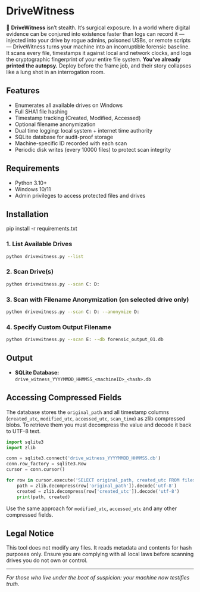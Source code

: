 # DriveWitness

🔪 **DriveWitness** isn’t stealth. It’s surgical exposure. In a world where digital evidence can be conjured into existence faster than logs can record it — injected into your drive by rogue admins, poisoned USBs, or remote scripts — DriveWitness turns your machine into an incorruptible forensic baseline. It scans every file, timestamps it against local and network clocks, and logs the cryptographic fingerprint of your entire file system. **You’ve already printed the autopsy.** Deploy before the frame job, and their story collapses like a lung shot in an interrogation room.

## Features
- Enumerates all available drives on Windows
- Full SHA1 file hashing
- Timestamp tracking (Created, Modified, Accessed)
- Optional filename anonymization
- Dual time logging: local system + internet time authority
- SQLite database for audit-proof storage
- Machine-specific ID recorded with each scan
- Periodic disk writes (every 10000 files) to protect scan integrity

## Requirements
- Python 3.10+
- Windows 10/11
- Admin privileges to access protected files and drives

## Installation
pip install -r requirements.txt

### 1. List Available Drives

```bash
python drivewitness.py --list
```

### 2. Scan Drive(s)

```bash
python drivewitness.py --scan C: D:
```

### 3. Scan with Filename Anonymization (on selected drive only)

```bash
python drivewitness.py --scan C: D: --anonymize D:
```

### 4. Specify Custom Output Filename

```bash
python drivewitness.py --scan E: --db forensic_output_01.db
```

## Output

- **SQLite Database:** `drive_witness_YYYYMMDD_HHMMSS_<machineID>_<hash>.db`

## Accessing Compressed Fields

The database stores the `original_path` and all timestamp columns
(`created_utc`, `modified_utc`, `accessed_utc`, `scan_time`) as zlib
compressed blobs. To retrieve them you must decompress the value and
decode it back to UTF-8 text.

```python
import sqlite3
import zlib

conn = sqlite3.connect('drive_witness_YYYYMMDD_HHMMSS.db')
conn.row_factory = sqlite3.Row
cursor = conn.cursor()

for row in cursor.execute('SELECT original_path, created_utc FROM files LIMIT 5'):
    path = zlib.decompress(row['original_path']).decode('utf-8')
    created = zlib.decompress(row['created_utc']).decode('utf-8')
    print(path, created)
```

Use the same approach for `modified_utc`, `accessed_utc` and any other
compressed fields.

## Legal Notice

This tool does not modify any files. It reads metadata and contents for hash purposes only. Ensure you are complying with all local laws before scanning drives you do not own or control.

---

*For those who live under the boot of suspicion: your machine now testifies truth.*



